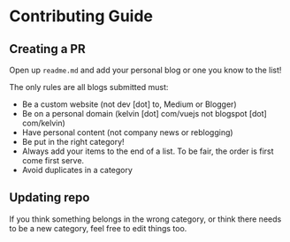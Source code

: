 # Contributing Guide

## Creating a PR

Open up `readme.md` and add your personal blog or one you know to the list!

The only rules are all blogs submitted must:

- Be a custom website (not dev [dot] to, Medium or Blogger)
- Be on a personal domain (kelvin [dot] com/vuejs not blogspot [dot] com/kelvin)
- Have personal content (not company news or reblogging)
- Be put in the right category!
- Always add your items to the end of a list. To be fair, the order is first come first serve.
- Avoid duplicates in a category

## Updating repo

If you think something belongs in the wrong category, or think there needs to be a new category, feel free to edit things too.


